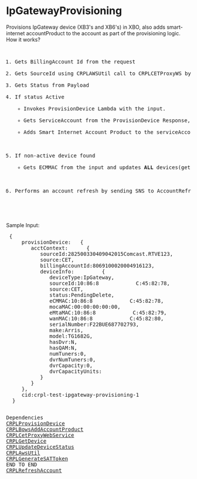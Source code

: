 # IpGatewayProvisioning

Provisions IpGateway device (XB3's and XB6's) in XBO, also adds smart-internet accountProduct to the account as part of the provisioning logic.
<br/> How it works? <br/>
<pre>
<ol>
<li>Gets BillingAccount Id from the request</li>
<li>Gets SourceId using CRPLAWSUtil call to CRPLCETProxyWS by billingAccountId, if null provisioning fails with INVALID ACCOUNT status</li>
<li>Gets Status from Payload</li>
<li>If status Active
<ul>
<li>Invokes ProvisionDevice Lambda with the input.</li>
<li>Gets ServiceAccount from the ProvisionDevice Response, if null provisioning fails with XBO_PROVISIONING_FAILED status</li>
<li>Adds Smart Internet Account Product to the serviceAccountId using CRPLBowsAddAccountProduct, if failure in adding the accountProduct, provisioning fails with XBO_ADD_SMARTINTERNET_ACCOUNTPRODUCT_FAILED status</li>
</ul>
</li>
<li>If non-active device found
<ul>
<li>Gets ECMMAC from the input and updates <b>ALL</b> devices(gets all devices using CRPLGetDevice) with the ecmmac status using CRPLUpdateDeviceStatus to the status in input by ecmMAC,if failure then provisioning ends with FAILED status</li>
</ul>
</li>
<li>Performs an account refresh by sending SNS to AccountRefresh topic, refresh happens using CRPLRefreshAccount</li>
</ol>
</pre>
 <br/>Sample Input:<br/>
 <pre>
 {  
     provisionDevice:   {  
        acctContext:      {  
           sourceId:282500330409042015Comcast.RTVE123,
           source:CET,
           billingAccountId:8069100020004916123,
           deviceInfo:         {  
              deviceType:IpGateway,
              sourceId:10:86:8            C:45:82:78,
              source:CET,
              status:PendingDelete,
              eCMMAC:10:86:8            C:45:82:78,
              mocaMAC:00:00:00:00:00,
              eMtaMAC:10:86:8            C:45:82:79,
              wanMAC:10:86:8            C:45:82:80,
              serialNumber:F22BUE687702793,
              make:Arris,
              model:TG1682G,
              hasDvr:N,
              hasQAM:N,
              numTuners:0,
              dvrNumTuners:0,
              dvrCapacity:0,
              dvrCapacityUnits:
           }
        }
     },
     cid:crpl-test-ipgateway-provisioning-1
  }
 </pre>
<pre>
Dependencies
<a href="https://github.comcast.com/CRPL/SupportFunctions-Device/tree/dev/CRPLProvisionDevice">CRPLProvisionDevice</a>
<a href="https://github.comcast.com/CRPL/SupportFunctions-Account/tree/dev/CRPLBowsAddAccountProduct">CRPLBowsAddAccountProduct</a>
<a href="https://github.comcast.com/CRPL/SupportFunctions/tree/dev/CRPLCetProxyWebService">CRPLCetProxyWebService</a>
<a href="https://github.comcast.com/CRPL/SupportFunctions-Device/tree/dev/CRPLGetDevice">CRPLGetDevice</a>
<a href="https://github.comcast.com/CRPL/SupportFunctions-Device/tree/dev/CRPLUpdateDeviceStatus">CRPLUpdateDeviceStatus</a>
<a href="https://github.comcast.com/CRPL/SupportFunctions-Commons/tree/dev/CRPLAwsUtil">CRPLAwsUtil</a>
<a href="https://github.comcast.com/CRPL/SupportFunctions-Commons/tree/dev/CRPLGenerateSATToken">CRPLGenerateSATToken</a>
END TO END
<a href="https://github.comcast.com/CRPL/SupportFunctions-Account/tree/dev/CRPLGenerateRefreshAccount">CRPLRefreshAccount</a>
</pre>

